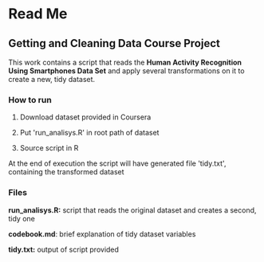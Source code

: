 # Read Me

## Getting and Cleaning Data Course Project

This work contains a script that reads the **Human Activity Recognition Using Smartphones Data Set**  and apply several transformations on it to create a new, tidy dataset.

### How to run

1) Download dataset provided in Coursera

2) Put 'run_analisys.R' in root path of dataset

3) Source script in R

At the end of execution the script will have generated file 'tidy.txt', containing the transformed dataset

### Files

**run_analisys.R:** script that reads the original dataset and creates a second, tidy one

**codebook.md**: brief explanation of tidy dataset variables 

**tidy.txt:** output of script provided